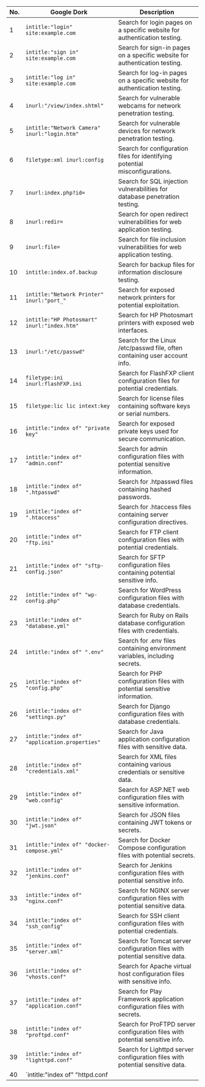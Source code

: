 


| No. | Google Dork                                                                  | Description                                                                     |
|-----|------------------------------------------------------------------------------|---------------------------------------------------------------------------------|
| 1   | `intitle:"login" site:example.com`                                          | Search for login pages on a specific website for authentication testing.       |
| 2   | `intitle:"sign in" site:example.com`                                        | Search for sign-in pages on a specific website for authentication testing.     |
| 3   | `intitle:"log in" site:example.com`                                         | Search for log-in pages on a specific website for authentication testing.      |
| 4   | `inurl:"/view/index.shtml"`                                                 | Search for vulnerable webcams for network penetration testing.                  |
| 5   | `intitle:"Network Camera" inurl:"login.htm"`                                 | Search for vulnerable devices for network penetration testing.                  |
| 6   | `filetype:xml inurl:config`                                                  | Search for configuration files for identifying potential misconfigurations.    |
| 7   | `inurl:index.php?id=`                                                       | Search for SQL injection vulnerabilities for database penetration testing.      |
| 8   | `inurl:redir=`                                                               | Search for open redirect vulnerabilities for web application testing.           |
| 9   | `inurl:file=`                                                                | Search for file inclusion vulnerabilities for web application testing.          |
| 10  | `intitle:index.of.backup`                                                    | Search for backup files for information disclosure testing.                     |
| 11  | `intitle:"Network Printer" inurl:"port_"`                                    | Search for exposed network printers for potential exploitation.                 |
| 12  | `intitle:"HP Photosmart" inurl:"index.htm"`                                  | Search for HP Photosmart printers with exposed web interfaces.                  |
| 13  | `inurl:"/etc/passwd"`                                                        | Search for the Linux /etc/passwd file, often containing user account info.      |
| 14  | `filetype:ini inurl:flashFXP.ini`                                            | Search for FlashFXP client configuration files for potential credentials.       |
| 15  | `filetype:lic lic intext:key`                                                | Search for license files containing software keys or serial numbers.            |
| 16  | `intitle:"index of" "private key"`                                           | Search for exposed private keys used for secure communication.                  |
| 17  | `intitle:"index of" "admin.conf"`                                            | Search for admin configuration files with potential sensitive information.      |
| 18  | `intitle:"index of" ".htpasswd"`                                             | Search for .htpasswd files containing hashed passwords.                         |
| 19  | `intitle:"index of" ".htaccess"`                                             | Search for .htaccess files containing server configuration directives.          |
| 20  | `intitle:"index of" "ftp.ini"`                                               | Search for FTP client configuration files with potential credentials.          |
| 21  | `intitle:"index of" "sftp-config.json"`                                      | Search for SFTP configuration files containing potential sensitive info.        |
| 22  | `intitle:"index of" "wp-config.php"`                                         | Search for WordPress configuration files with database credentials.            |
| 23  | `intitle:"index of" "database.yml"`                                          | Search for Ruby on Rails database configuration files with credentials.         |
| 24  | `intitle:"index of" ".env"`                                                  | Search for .env files containing environment variables, including secrets.      |
| 25  | `intitle:"index of" "config.php"`                                            | Search for PHP configuration files with potential sensitive information.        |
| 26  | `intitle:"index of" "settings.py"`                                           | Search for Django configuration files with database credentials.                |
| 27  | `intitle:"index of" "application.properties"`                                | Search for Java application configuration files with sensitive data.            |
| 28  | `intitle:"index of" "credentials.xml"`                                       | Search for XML files containing various credentials or sensitive data.           |
| 29  | `intitle:"index of" "web.config"`                                            | Search for ASP.NET web configuration files with sensitive information.          |
| 30  | `intitle:"index of" "jwt.json"`                                              | Search for JSON files containing JWT tokens or secrets.                          |
| 31  | `intitle:"index of" "docker-compose.yml"`                                    | Search for Docker Compose configuration files with potential secrets.            |
| 32  | `intitle:"index of" "jenkins.conf"`                                          | Search for Jenkins configuration files with potential sensitive info.           |
| 33  | `intitle:"index of" "nginx.conf"`                                            | Search for NGINX server configuration files with potential sensitive data.      |
| 34  | `intitle:"index of" "ssh_config"`                                            | Search for SSH client configuration files with potential credentials.           |
| 35  | `intitle:"index of" "server.xml"`                                            | Search for Tomcat server configuration files with potential sensitive data.     |
| 36  | `intitle:"index of" "vhosts.conf"`                                           | Search for Apache virtual host configuration files with sensitive info.         |
| 37  | `intitle:"index of" "application.conf"`                                      | Search for Play Framework application configuration files with secrets.         |
| 38  | `intitle:"index of" "proftpd.conf"`                                          | Search for ProFTPD server configuration files with potential sensitive info.    |
| 39  | `intitle:"index of" "lighttpd.conf"`                                         | Search for Lighttpd server configuration files with potential sensitive data.  |
| 40  | `intitle:"index of" "httpd.conf
